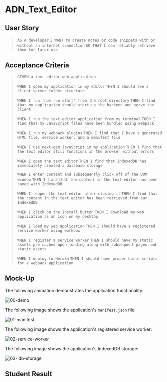 # ADN_Text_Editor

## User Story
> `AS A developer`
> `I WANT to create notes or code snippets with or without an internet connection`
> `SO THAT I can reliably retrieve them for later use`

## Acceptance Criteria
> `GIVEN a text editor web application`
> 
> `WHEN I open my application in my editor`
> `THEN I should see a client server folder structure`
> 
> `WHEN I run 'npm run start' from the root directory`
> `THEN I find that my application should start up the backend and serve the client`
> 
> `WHEN I run the text editor application from my terminal`
> `THEN I find that my JavaScript files have been bundled using webpack`
> 
> `WHEN I run my webpack plugins`
> `THEN I find that I have a generated HTML file, service worker, and a manifest file`
> 
> `WHEN I use next-gen JavaScript in my application`
> `THEN I find that the text editor still functions in the browser without errors`
> 
> `WHEN I open the text editor`
> `THEN I find that IndexedDB has immediately created a database storage`
> 
> `WHEN I enter content and subsequently click off of the DOM window`
> `THEN I find that the content in the text editor has been saved with IndexedDB`
> 
> `WHEN I reopen the text editor after closing it`
> `THEN I find that the content in the text editor has been retrieved from our IndexedDB`
> 
> `WHEN I click on the Install button`
> `THEN I download my web application as an icon on my desktop`
> 
> `WHEN I load my web application`
> `THEN I should have a registered service worker using workbox`
> 
> `WHEN I register a service worker`
> `THEN I should have my static assets pre cached upon loading along with subsequent pages and static assets`
> 
> `WHEN I deploy to Heroku`
> `THEN I should have proper build scripts for a webpack application`

## Mock-Up
The following animation demonstrates the application functionality:  
  
![00-demo](https://github.com/nava003/ADN_Text_Editor/assets/32070635/d5669172-825f-4beb-bab6-db39fdac232f)

The following image shows the application's `manifest.json` file:  

![01-manifest](https://github.com/nava003/ADN_Text_Editor/assets/32070635/9ed6ed5d-ea98-4207-963d-c42180d0ba4a)

The following image shows the application's registered service worker:  

![02-service-worker](https://github.com/nava003/ADN_Text_Editor/assets/32070635/9df2c6c4-35bd-47f7-98e4-37e0f6cc4c07)

The following image shows the application's IndexedDB storage:  

![03-idb-storage](https://github.com/nava003/ADN_Text_Editor/assets/32070635/529246f6-596e-4e08-9283-5cca25e83097)

## Student Result

